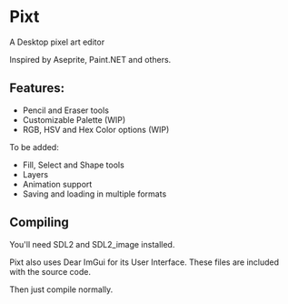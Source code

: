 Pixt
====
A Desktop pixel art editor

Inspired by Aseprite, Paint.NET and others.

Features:
---------

- Pencil and Eraser tools
- Customizable Palette (WIP)
- RGB, HSV and Hex Color options (WIP)

To be added:
- Fill, Select and Shape tools
- Layers
- Animation support
- Saving and loading in multiple formats

Compiling
---------

You'll need SDL2 and SDL2_image installed.

Pixt also uses Dear ImGui for its User Interface. These files are included with the source code.

Then just compile normally.
